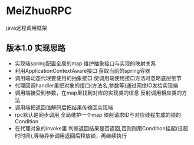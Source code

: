# MeiZhuoRPC
java远程调用框架
## 版本1.0 实现思路
- 实现端spring配置全局的map 维护抽象接口与实现的映射关系
- 利用ApplicationContextAware接口 获取当前的spring容器
- 调用端动态代理要使用的抽象接口 使调用端使用接口方法时忽略底层细节
- 代理回调handler里把对象的接口(方法名,参数等)通过网络IO发给实现端
- 调用端接受到参数，在map里找到对应的实现类的信息 反射调用相应类的方法
- 调用端把返回值解码后把结果传输回实现端
- rpc默认是同步调用 全局维护一个map 映射请求ID与对应线程生成的锁的Condition
- 在代理对象的invoke里 判断返回结果是否返回,否则则用Condition挂起(设超时时间),等待异步调用返回后释放锁，再继续执行
